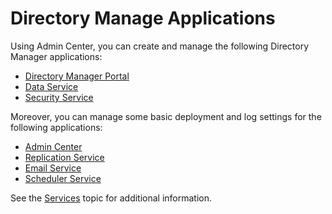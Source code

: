 # Directory Manage Applications

Using Admin Center, you can create and manage the following Directory Manager applications:

- [ Directory Manager Portal](/docs/directorymanager/11.1/directorymanager/admincenter/portal/overview.md)
- [Data Service](/docs/directorymanager/11.1/directorymanager/admincenter/service/dataservice/overview.md)
- [Security Service](/docs/directorymanager/11.1/directorymanager/admincenter/service/securityservice/overview.md)

Moreover, you can manage some basic deployment and log settings for the following applications:

- [Admin Center](/docs/directorymanager/11.1/directorymanager/admincenter/service/admincenter.md)
- [Replication Service](/docs/directorymanager/11.1/directorymanager/admincenter/service/replicationservice.md)
- [Email Service](/docs/directorymanager/11.1/directorymanager/admincenter/service/emailservice.md)
- [Scheduler Service](/docs/directorymanager/11.1/directorymanager/admincenter/service/schedulerservice.md)

See the [Services](/docs/directorymanager/11.1/directorymanager/admincenter/service/overview.md) topic for additional information.
